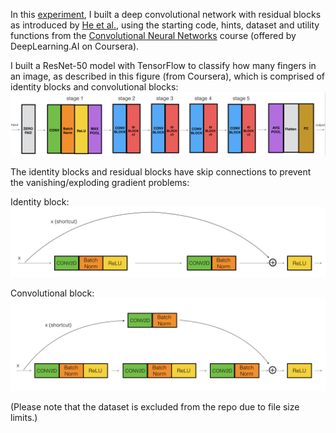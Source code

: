 In this [experiment](G_Residual_Networks.ipynb), I built a deep convolutional network with residual blocks as introduced by [He et al.](https://arxiv.org/pdf/1512.03385.pdf), using the starting code, hints, dataset and utility functions from the [Convolutional Neural Networks](https://coursera.org/learn/convolutional-neural-networks) course (offered by DeepLearning.AI on Coursera).

I built a ResNet-50 model with TensorFlow to classify how many fingers in an image, as described in this figure (from Coursera), which is comprised of identity blocks and convolutional blocks:
![resnet_kiank.png](images%2Fresnet_kiank.png)

The identity blocks and residual blocks have skip connections to prevent the vanishing/exploding gradient problems:

Identity block:
![idblock2_kiank.png](images%2Fidblock2_kiank.png)

Convolutional block:
![convblock_kiank.png](images%2Fconvblock_kiank.png)

(Please note that the dataset is excluded from the repo due to file size limits.)

